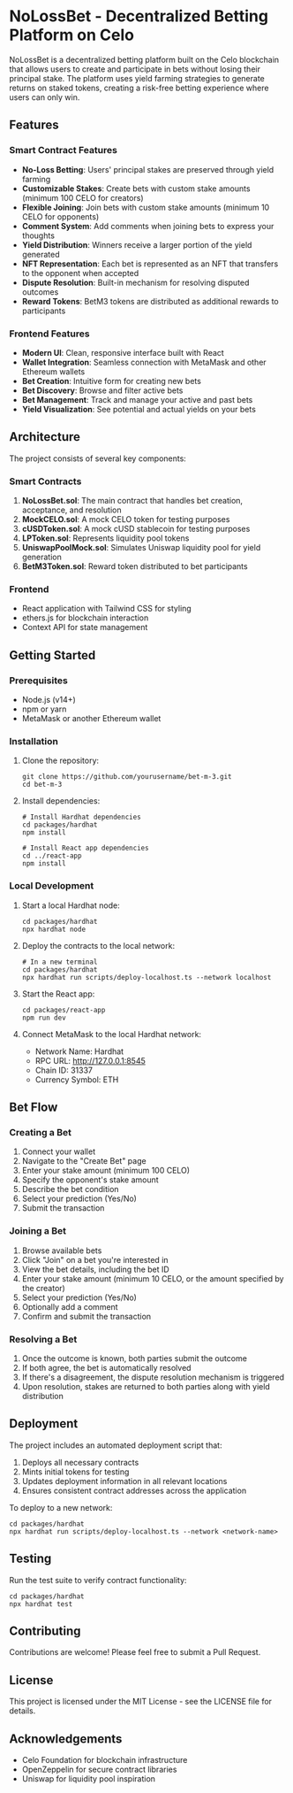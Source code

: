 # NoLossBet - Decentralized Betting Platform on Celo

NoLossBet is a decentralized betting platform built on the Celo blockchain that allows users to create and participate in bets without losing their principal stake. The platform uses yield farming strategies to generate returns on staked tokens, creating a risk-free betting experience where users can only win.

## Features

### Smart Contract Features

- **No-Loss Betting**: Users' principal stakes are preserved through yield farming
- **Customizable Stakes**: Create bets with custom stake amounts (minimum 100 CELO for creators)
- **Flexible Joining**: Join bets with custom stake amounts (minimum 10 CELO for opponents)
- **Comment System**: Add comments when joining bets to express your thoughts
- **Yield Distribution**: Winners receive a larger portion of the yield generated
- **NFT Representation**: Each bet is represented as an NFT that transfers to the opponent when accepted
- **Dispute Resolution**: Built-in mechanism for resolving disputed outcomes
- **Reward Tokens**: BetM3 tokens are distributed as additional rewards to participants

### Frontend Features

- **Modern UI**: Clean, responsive interface built with React
- **Wallet Integration**: Seamless connection with MetaMask and other Ethereum wallets
- **Bet Creation**: Intuitive form for creating new bets
- **Bet Discovery**: Browse and filter active bets
- **Bet Management**: Track and manage your active and past bets
- **Yield Visualization**: See potential and actual yields on your bets

## Architecture

The project consists of several key components:

### Smart Contracts

1. **NoLossBet.sol**: The main contract that handles bet creation, acceptance, and resolution
2. **MockCELO.sol**: A mock CELO token for testing purposes
3. **cUSDToken.sol**: A mock cUSD stablecoin for testing purposes
4. **LPToken.sol**: Represents liquidity pool tokens
5. **UniswapPoolMock.sol**: Simulates Uniswap liquidity pool for yield generation
6. **BetM3Token.sol**: Reward token distributed to bet participants

### Frontend

- React application with Tailwind CSS for styling
- ethers.js for blockchain interaction
- Context API for state management

## Getting Started

### Prerequisites

- Node.js (v14+)
- npm or yarn
- MetaMask or another Ethereum wallet

### Installation

1. Clone the repository:
   ```
   git clone https://github.com/yourusername/bet-m-3.git
   cd bet-m-3
   ```

2. Install dependencies:
   ```
   # Install Hardhat dependencies
   cd packages/hardhat
   npm install

   # Install React app dependencies
   cd ../react-app
   npm install
   ```

### Local Development

1. Start a local Hardhat node:
   ```
   cd packages/hardhat
   npx hardhat node
   ```

2. Deploy the contracts to the local network:
   ```
   # In a new terminal
   cd packages/hardhat
   npx hardhat run scripts/deploy-localhost.ts --network localhost
   ```

3. Start the React app:
   ```
   cd packages/react-app
   npm run dev
   ```

4. Connect MetaMask to the local Hardhat network:
   - Network Name: Hardhat
   - RPC URL: http://127.0.0.1:8545
   - Chain ID: 31337
   - Currency Symbol: ETH

## Bet Flow

### Creating a Bet

1. Connect your wallet
2. Navigate to the "Create Bet" page
3. Enter your stake amount (minimum 100 CELO)
4. Specify the opponent's stake amount
5. Describe the bet condition
6. Select your prediction (Yes/No)
7. Submit the transaction

### Joining a Bet

1. Browse available bets
2. Click "Join" on a bet you're interested in
3. View the bet details, including the bet ID
4. Enter your stake amount (minimum 10 CELO, or the amount specified by the creator)
5. Select your prediction (Yes/No)
6. Optionally add a comment
7. Confirm and submit the transaction

### Resolving a Bet

1. Once the outcome is known, both parties submit the outcome
2. If both agree, the bet is automatically resolved
3. If there's a disagreement, the dispute resolution mechanism is triggered
4. Upon resolution, stakes are returned to both parties along with yield distribution

## Deployment

The project includes an automated deployment script that:

1. Deploys all necessary contracts
2. Mints initial tokens for testing
3. Updates deployment information in all relevant locations
4. Ensures consistent contract addresses across the application

To deploy to a new network:

```
cd packages/hardhat
npx hardhat run scripts/deploy-localhost.ts --network <network-name>
```

## Testing

Run the test suite to verify contract functionality:

```
cd packages/hardhat
npx hardhat test
```

## Contributing

Contributions are welcome! Please feel free to submit a Pull Request.

## License

This project is licensed under the MIT License - see the LICENSE file for details.

## Acknowledgements

- Celo Foundation for blockchain infrastructure
- OpenZeppelin for secure contract libraries
- Uniswap for liquidity pool inspiration
